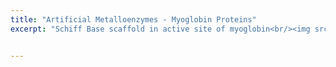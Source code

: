 ```yaml
---
title: "Artificial Metalloenzymes - Myoglobin Proteins"
excerpt: "Schiff Base scaffold in active site of myoglobin<br/><img src='/images/TOC-1.png' style='width:auto; height:auto;'>"


---
```




